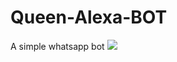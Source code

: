 # Queen-Alexa-BOT
A simple whatsapp bot 
<a href="https://www.buymeacoffee.com/queenalexa"><img src="https://img.buymeacoffee.com/button-api/?text=Support this project&emoji=&slug=ashenbro134&button_colour=FFDD00&font_colour=000000&font_family=Poppins&outline_colour=000000&coffee_colour=ffffff" /></a><br>
